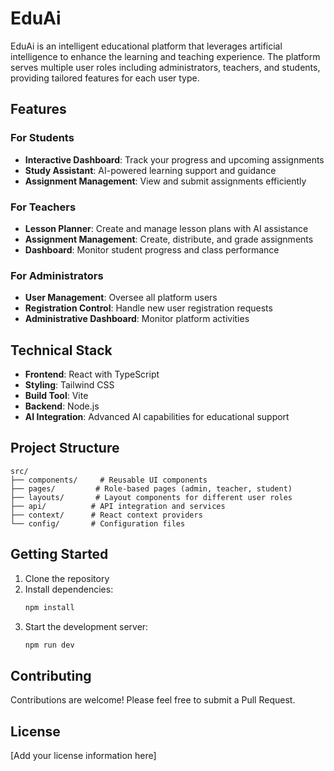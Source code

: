 # EduAi

EduAi is an intelligent educational platform that leverages artificial intelligence to enhance the learning and teaching experience. The platform serves multiple user roles including administrators, teachers, and students, providing tailored features for each user type.

## Features

### For Students
- **Interactive Dashboard**: Track your progress and upcoming assignments
- **Study Assistant**: AI-powered learning support and guidance
- **Assignment Management**: View and submit assignments efficiently

### For Teachers
- **Lesson Planner**: Create and manage lesson plans with AI assistance
- **Assignment Management**: Create, distribute, and grade assignments
- **Dashboard**: Monitor student progress and class performance

### For Administrators
- **User Management**: Oversee all platform users
- **Registration Control**: Handle new user registration requests
- **Administrative Dashboard**: Monitor platform activities

## Technical Stack

- **Frontend**: React with TypeScript
- **Styling**: Tailwind CSS
- **Build Tool**: Vite
- **Backend**: Node.js
- **AI Integration**: Advanced AI capabilities for educational support

## Project Structure

```
src/
├── components/     # Reusable UI components
├── pages/         # Role-based pages (admin, teacher, student)
├── layouts/       # Layout components for different user roles
├── api/          # API integration and services
├── context/      # React context providers
└── config/       # Configuration files
```

## Getting Started

1. Clone the repository
2. Install dependencies:
   ```bash
   npm install
   ```
3. Start the development server:
   ```bash
   npm run dev
   ```

## Contributing

Contributions are welcome! Please feel free to submit a Pull Request.

## License

[Add your license information here]